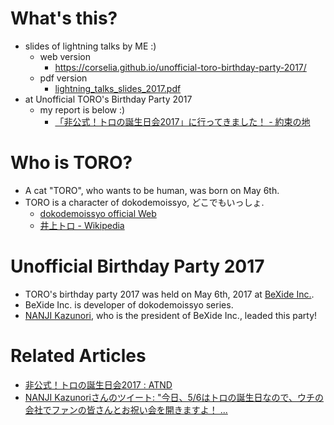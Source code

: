 # What's this?
- slides of lightning talks by ME :)
    - web version
        - https://corselia.github.io/unofficial-toro-birthday-party-2017/
    - pdf version
        - [lightning_talks_slides_2017.pdf](/lightning_talks_slides_2017.pdf)
- at Unofficial TORO's Birthday Party 2017
    - my report is below :)
        - [「非公式！トロの誕生日会2017」に行ってきました！ - 約束の地](http://obel.hatenablog.jp/entry/20170507/1494143818)

# Who is TORO?
- A cat "TORO", who wants to be human, was born on May 6th.
- TORO is a character of dokodemoissyo, どこでもいっしょ.
    - [dokodemoissyo official Web](http://www.jp.playstation.com/dokodemoissyo/)
    - [井上トロ - Wikipedia](https://ja.wikipedia.org/wiki/%E4%BA%95%E4%B8%8A%E3%83%88%E3%83%AD)

# Unofficial Birthday Party 2017
- TORO's birthday party 2017 was held on May 6th, 2017 at [BeXide Inc.](http://www.bexide.co.jp/).
- BeXide Inc. is developer of dokodemoissyo series.
- [NANJI Kazunori](https://twitter.com/torotiti), who is the president of BeXide Inc., leaded this party!

# Related Articles
- [非公式！トロの誕生日会2017 : ATND](https://atnd.org/events/86959)
- [NANJI Kazunoriさんのツイート: "今日、5/6はトロの誕生日なので、ウチの会社でファンの皆さんとお祝い会を開きますよ！ ...](https://twitter.com/torotiti/status/860650174653267968)
